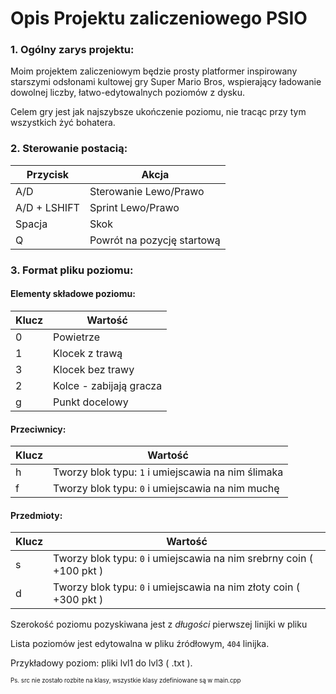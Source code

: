 
# Opis Projektu zaliczeniowego PSIO


### 1. Ogólny zarys projektu:
Moim projektem zaliczeniowym będzie prosty platformer inspirowany starszymi odsłonami kultowej gry Super Mario Bros, wspierający ładowanie dowolnej liczby, łatwo-edytowalnych poziomów z dysku.

Celem gry jest jak najszybsze ukończenie poziomu, nie tracąc przy tym wszystkich żyć bohatera.



### 2. Sterowanie postacią:

| Przycisk     | Akcja                      |
| ------------ | -------------------------- |
| A/D          | Sterowanie Lewo/Prawo      |
| A/D + LSHIFT | Sprint Lewo/Prawo          |
| Spacja       | Skok                       |
| Q            | Powrót na pozycję startową |



### 3. Format pliku poziomu:

#### Elementy składowe poziomu:

| Klucz | Wartość                 |
| ----- | ----------------------- |
| 0     | Powietrze               |
| 1     | Klocek z trawą          |
| 3     | Klocek bez trawy        |
| 2     | Kolce - zabijają gracza |
| g     | Punkt docelowy          |



#### Przeciwnicy:

| Klucz | Wartość                                            |
| ----- | -------------------------------------------------- |
| h     | Tworzy blok typu: `1` i umiejscawia na nim ślimaka |
| f     | Tworzy blok typu: `0` i umiejscawia na nim muchę   |



#### Przedmioty:

| Klucz | Wartość                                                      |
| ----- | ------------------------------------------------------------ |
| s     | Tworzy blok typu: `0` i umiejscawia na nim srebrny coin ( +100 pkt ) |
| d     | Tworzy blok typu: `0` i umiejscawia na nim złoty coin ( +300 pkt ) |



Szerokość poziomu pozyskiwana jest z *długości* pierwszej linijki w pliku


Lista poziomów jest edytowalna w pliku źródłowym, `404` linijka. 

Przykładowy poziom: pliki lvl1 do lvl3 ( .txt ).







<sub><sup>
Ps. 
src nie zostało rozbite na klasy, wszystkie klasy zdefiniowane są w main.cpp
  </sub></sup>
